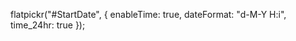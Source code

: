 flatpickr("#StartDate", {
        enableTime: true,
        dateFormat: "d-M-Y H:i",
        time_24hr: true
    });
